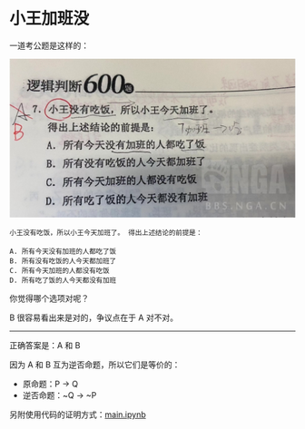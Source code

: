 # 小王加班没

一道考公题是这样的：

![](/img/item.png)

```
小王没有吃饭，所以小王今天加班了。 得出上述结论的前提是：

A. 所有今天没有加班的人都吃了饭
B. 所有没有吃饭的人今天都加班了
C. 所有今天加班的人都没有吃饭
D. 所有吃了饭的人今天都没有加班
```

你觉得哪个选项对呢？

B 很容易看出来是对的，争议点在于 A 对不对。

---

正确答案是：A 和 B

因为 A 和 B 互为逆否命题，所以它们是等价的：

- 原命题：P → Q
- 逆否命题：~Q → ~P


另附使用代码的证明方式：[main.ipynb](/main.ipynb)
